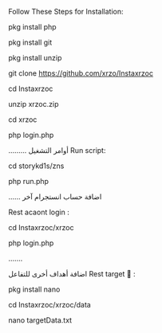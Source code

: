 Follow These Steps for Installation:

pkg install php

pkg install git

pkg install unzip

git clone https://github.com/xrzo/Instaxrzoc

cd Instaxrzoc

unzip xrzoc.zip

cd xrzoc

php login.php

......... أوامر التشغيل Run script:

cd storykd1s/zns

php run.php

...... اضافة حساب انستجرام آخر

Rest acaont login :

cd Instaxrzoc/xrzoc

php login.php

.......

اضافة أهداف أخرى للتفاعل Rest target 🎯 :

pkg install nano

cd Instaxrzoc/xrzoc/data

nano targetData.txt
